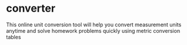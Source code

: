 # converter
This online unit conversion tool will help you convert measurement units anytime and solve homework problems quickly using metric conversion tables
